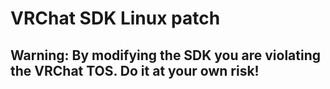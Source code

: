 # VRChat SDK Linux patch

## Warning: By modifying the SDK you are violating the VRChat TOS. Do it at your own risk!
